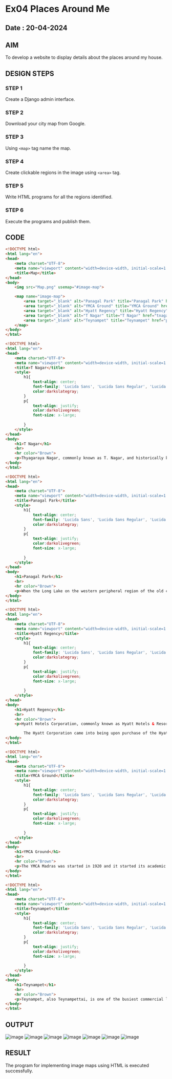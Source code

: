 # Ex04 Places Around Me

## Date : 20-04-2024

## AIM
To develop a website to display details about the places around my house.

## DESIGN STEPS

### STEP 1
Create a Django admin interface.

### STEP 2
Download your city map from Google.

### STEP 3
Using ```<map>``` tag name the map.

### STEP 4
Create clickable regions in the image using ```<area>``` tag.

### STEP 5
Write HTML programs for all the regions identified.

### STEP 6
Execute the programs and publish them.

## CODE

```html
<!DOCTYPE html>
<html lang="en">
<head>
    <meta charset="UTF-8">
    <meta name="viewport" content="width=device-width, initial-scale=1.0">
    <title>Map</title>
</head>
<body>
    <img src="Map.png" usemap="#image-map">

    <map name="image-map">
        <area target="_blank" alt="Panagal Park" title="Panagal Park" href="park.html" coords="601,182,686,268" shape="rect">
        <area target="_blank" alt="YMCA Ground" title="YMCA Ground" href="ground.html" coords="957,889,1024,968" shape="rect">
        <area target="_blank" alt="Hyatt Regency" title="Hyatt Regency" href="hyatt.html" coords="1293,113,1479,157" shape="rect">
        <area target="_blank" alt="T Nagar" title="T Nagar" href="tnagar.html" coords="489,556,650,619" shape="rect">
        <area target="_blank" alt="Teynampet" title="Teynampet" href="pet.html" coords="1222,418,1332,463" shape="rect">
    </map>
</body>
</html>
```

```html
<!DOCTYPE html>
<html lang="en">
<head>
    <meta charset="UTF-8">
    <meta name="viewport" content="width=device-width, initial-scale=1.0">
    <title>T Nagar</title>
    <style>
        h1{
            text-align: center;
            font-family: 'Lucida Sans', 'Lucida Sans Regular', 'Lucida Grande', 'Lucida Sans Unicode', Geneva, Verdana, sans-serif;
            color:darkslategray;
        }
        p{
            text-align: justify;
            color:darkolivegreen;
            font-size: x-large;
            
        }
    </style>
</head>
<body>
    <h1>T Nagar</h1>
    <br>
    <hr color="Brown">
    <p>Thyagaraya Nagar, commonly known as T. Nagar, and historically known as East Mambalam,[1] is a very affluent commercial and residential neighbourhood in Chennai, Tamil Nadu, India. It is surrounded by Nungambakkam in the North, Teynampet in the East, Nandanam in the South-East, C.I.T. Nagar (a part of Greater Nandanam region) in the South and West Mambalam and Kodambakkam in the West. The stretch between Duraiswamy Road and T. Nagar Bus Stand has some of the costliest real estates in Chennai. It was constructed between 1923 and 1925 by the Madras Presidency government of the Raja of Panagal as a part of town planning activities initiated according to the Madras Town Planning Act of 1920. The town was named after P. Thyagaraya Chetty. The streets, parks and localities in the new neighbourhood were named after important officials in the provincial government.</p>
</body>
</html>
```

```html
<!DOCTYPE html>
<html lang="en">
<head>
    <meta charset="UTF-8">
    <meta name="viewport" content="width=device-width, initial-scale=1.0">
    <title>Panagal Park</title>
    <style>
        h1{
            text-align: center;
            font-family: 'Lucida Sans', 'Lucida Sans Regular', 'Lucida Grande', 'Lucida Sans Unicode', Geneva, Verdana, sans-serif;
            color:darkslategray;
        }
        p{
            text-align: justify;
            color:darkolivegreen;
            font-size: x-large;
            
        }
    </style>
</head>
<body>
    <h1>Panagal Park</h1>
    <br>
    <hr color="Brown">
    <p>When the Long Lake on the western peripheral region of the old city was drained out and the area of T. Nagar was newly carved out of the existing neighborhood of Mambalam in 1923, a park was developed in the centre of the new locality intended to be a residential one. The park was named Panagal Park honouring the then Chief Minister of Madras, the Raja of Panagal.</p>
</body>
</html>
```

```html
<!DOCTYPE html>
<html lang="en">
<head>
    <meta charset="UTF-8">
    <meta name="viewport" content="width=device-width, initial-scale=1.0">
    <title>Hyatt Regency</title>
    <style>
        h1{
            text-align: center;
            font-family: 'Lucida Sans', 'Lucida Sans Regular', 'Lucida Grande', 'Lucida Sans Unicode', Geneva, Verdana, sans-serif;
            color:darkslategray;
        }
        p{
            text-align: justify;
            color:darkolivegreen;
            font-size: x-large;
            
        }
    </style>
</head>
<body>
    <h1>Hyatt Regency</h1>
    <br>
    <hr color="Brown">
    <p>Hyatt Hotels Corporation, commonly known as Hyatt Hotels & Resorts, is an American multinational hospitality company headquartered in the Riverside Plaza area of Chicago that manages and franchises luxury and business hotels, resorts, and vacation properties. Hyatt Hotels & Resorts is one of the businesses managed by the Pritzker family.

        The Hyatt Corporation came into being upon purchase of the Hyatt House, at Los Angeles International Airport, on September 27, 1957. In 1969, Hyatt began expanding internationally.</p>
</body>
</html>
```

```html
<!DOCTYPE html>
<html lang="en">
<head>
    <meta charset="UTF-8">
    <meta name="viewport" content="width=device-width, initial-scale=1.0">
    <title>YMCA Ground</title>
    <style>
        h1{
            text-align: center;
            font-family: 'Lucida Sans', 'Lucida Sans Regular', 'Lucida Grande', 'Lucida Sans Unicode', Geneva, Verdana, sans-serif;
            color:darkslategray;
        }
        p{
            text-align: justify;
            color:darkolivegreen;
            font-size: x-large;
            
        }
    </style>
</head>
<body>
    <h1>YMCA Ground</h1>
    <br>
    <hr color="Brown">
    <p>The YMCA Madras was started in 1920 and it started its academic operation from the year 1931, as a first Physical Education college of South Asia with two academic programmes, 'Certificate in Physical Education' and 'Diploma in Physical Education' affiliated to the University of Madras.</p>
</body>
</html>
```

```html
<!DOCTYPE html>
<html lang="en">
<head>
    <meta charset="UTF-8">
    <meta name="viewport" content="width=device-width, initial-scale=1.0">
    <title>Teynampet</title>
    <style>
        h1{
            text-align: center;
            font-family: 'Lucida Sans', 'Lucida Sans Regular', 'Lucida Grande', 'Lucida Sans Unicode', Geneva, Verdana, sans-serif;
            color:darkslategray;
        }
        p{
            text-align: justify;
            color:darkolivegreen;
            font-size: x-large;
            
        }
    </style>
</head>
<body>
    <h1>Teynampet</h1>
    <br>
    <hr color="Brown">
    <p>Teynampet, also Teynampettai, is one of the busiest commercial localities in the city of Chennai, Tamil Nadu, India.[1] Part of the city's central business district, it is surrounded by Gopalapuram in the north, Mylapore in the east, Alwarpet in the south, Nandanam in the south-west and T.Nagar in the west.[2] The Teynampet Signal is one of the most important road junctions in Chennai and witnesses some of the worst traffic during peak hours in the city.[3] Teynampet is home to some of the most expensive real estate and properties in Chennai.[1] The Teynampet section of Anna Salai hosts some of the most important Government offices and luxury hotels in the city.</p>
</body>
</html>
```

## OUTPUT

![image](https://github.com/rahulramakrishnann/Exp-4-web/assets/143045415/5a26901e-61db-485a-92e3-06aa163cd160)
![image](https://github.com/rahulramakrishnann/Exp-4-web/assets/143045415/5c6f5cf0-7934-437c-82c1-9e606bcba4a3)
![image](https://github.com/rahulramakrishnann/Exp-4-web/assets/143045415/eef7a168-b981-4e50-bfd8-58f25624ea6b)
![image](https://github.com/rahulramakrishnann/Exp-4-web/assets/143045415/3fbd2660-6e48-46ef-8c9d-a3c44e15bb6a)
![image](https://github.com/rahulramakrishnann/Exp-4-web/assets/143045415/50672aa3-d550-4255-bc90-c6f7e1664785)
![image](https://github.com/rahulramakrishnann/Exp-4-web/assets/143045415/937bdf81-7daf-43d5-8fee-d9b085624a8b)
![image](https://github.com/rahulramakrishnann/Exp-4-web/assets/143045415/f5a71eac-37ab-49a8-96ee-f63640a2c297)



## RESULT
The program for implementing image maps using HTML is executed successfully.
